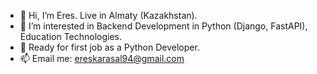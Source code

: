 - 👋 Hi, I’m Eres. Live in Almaty (Kazakhstan).
- 👀 I’m interested in Backend Development in Python (Django, FastAPI), Education Technologies.
- 🌱 Ready for first job as a Python Developer.
- 📫 Email me: ereskarasal94@gmail.com
<!---
rs-karasal/rs-karasal is a ✨ special ✨ repository because its `README.md` (this file) appears on your GitHub profile.
You can click the Preview link to take a look at your changes.
--->
